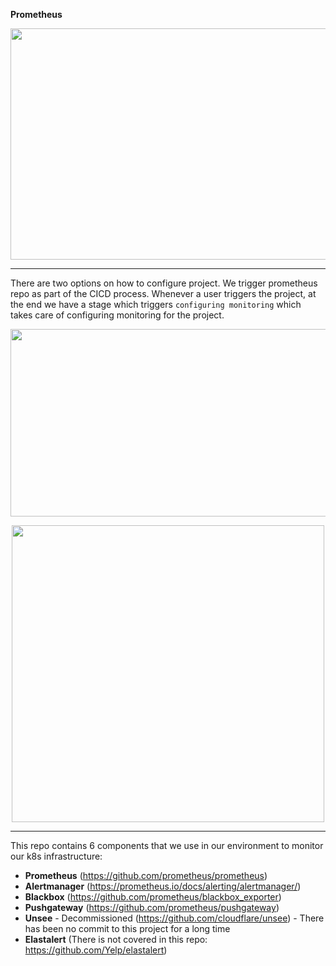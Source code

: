 **Prometheus**

<p align="center">
  <img width="700" height="370" src="https://files.gitter.im/tomarv2/W5zT/Screen-Shot-2020-04-22-at-11.43.39-PM.png">
</p>

***

There are two options on how to configure project. We trigger prometheus repo as part of the CICD process. Whenever a user triggers the project, at the end we have a stage which triggers `configuring monitoring` which takes care of configuring monitoring for the project.

<p align="center">
  <img width="700" height="300" src="https://files.gitter.im/tomarv2/7m11/Screen-Shot-2020-04-11-at-10.04.06-AM.png">
</p>

<p align="center">
  <img width="500" height="475" src="https://files.gitter.im/tomarv2/J3HU/Screen-Shot-2020-04-12-at-6.59.21-PM.png">
</p>

***
This repo contains 6 components that we use in our environment to monitor our k8s infrastructure:

- **Prometheus** (https://github.com/prometheus/prometheus)
- **Alertmanager** (https://prometheus.io/docs/alerting/alertmanager/)
- **Blackbox** (https://github.com/prometheus/blackbox_exporter)
- **Pushgateway** (https://github.com/prometheus/pushgateway)
- **Unsee** - Decommissioned (https://github.com/cloudflare/unsee) - There has been no commit to this project for a long time
- **Elastalert** (There is not covered in this repo: https://github.com/Yelp/elastalert)




